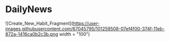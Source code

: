 # DailyNews
![Create_New_Habit_Fragment](https://user-images.githubusercontent.com/67045795/101259508-07ef4f00-374f-11eb-872a-1416ca0b2c3b.png width = "100")

